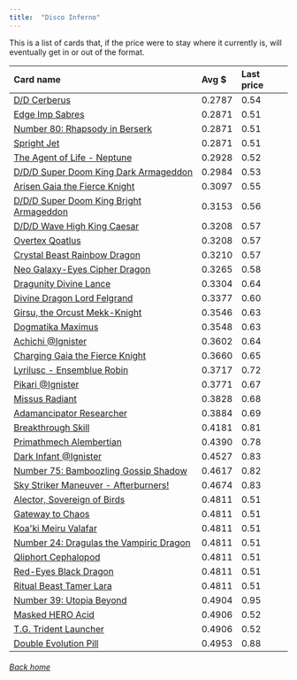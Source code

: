 ```yaml
---
title:  "Disco Inferno"
---
```


This is a list of cards that, if the price were to stay where it currently is, will eventually get in or out of the format.

| Card name | Avg $ | Last price |
| :-- | :-- | :-- |
[D/D Cerberus](https://db.ygoprodeck.com/card/?search=D/D%20Cerberus) | 0.2787 | 0.54 |
[Edge Imp Sabres](https://db.ygoprodeck.com/card/?search=Edge%20Imp%20Sabres) | 0.2871 | 0.51 |
[Number 80: Rhapsody in Berserk](https://db.ygoprodeck.com/card/?search=Number%2080:%20Rhapsody%20in%20Berserk) | 0.2871 | 0.51 |
[Spright Jet](https://db.ygoprodeck.com/card/?search=Spright%20Jet) | 0.2871 | 0.51 |
[The Agent of Life - Neptune](https://db.ygoprodeck.com/card/?search=The%20Agent%20of%20Life%20-%20Neptune) | 0.2928 | 0.52 |
[D/D/D Super Doom King Dark Armageddon](https://db.ygoprodeck.com/card/?search=D/D/D%20Super%20Doom%20King%20Dark%20Armageddon) | 0.2984 | 0.53 |
[Arisen Gaia the Fierce Knight](https://db.ygoprodeck.com/card/?search=Arisen%20Gaia%20the%20Fierce%20Knight) | 0.3097 | 0.55 |
[D/D/D Super Doom King Bright Armageddon](https://db.ygoprodeck.com/card/?search=D/D/D%20Super%20Doom%20King%20Bright%20Armageddon) | 0.3153 | 0.56 |
[D/D/D Wave High King Caesar](https://db.ygoprodeck.com/card/?search=D/D/D%20Wave%20High%20King%20Caesar) | 0.3208 | 0.57 |
[Overtex Qoatlus](https://db.ygoprodeck.com/card/?search=Overtex%20Qoatlus) | 0.3208 | 0.57 |
[Crystal Beast Rainbow Dragon](https://db.ygoprodeck.com/card/?search=Crystal%20Beast%20Rainbow%20Dragon) | 0.3210 | 0.57 |
[Neo Galaxy-Eyes Cipher Dragon](https://db.ygoprodeck.com/card/?search=Neo%20Galaxy-Eyes%20Cipher%20Dragon) | 0.3265 | 0.58 |
[Dragunity Divine Lance](https://db.ygoprodeck.com/card/?search=Dragunity%20Divine%20Lance) | 0.3304 | 0.64 |
[Divine Dragon Lord Felgrand](https://db.ygoprodeck.com/card/?search=Divine%20Dragon%20Lord%20Felgrand) | 0.3377 | 0.60 |
[Girsu, the Orcust Mekk-Knight](https://db.ygoprodeck.com/card/?search=Girsu,%20the%20Orcust%20Mekk-Knight) | 0.3546 | 0.63 |
[Dogmatika Maximus](https://db.ygoprodeck.com/card/?search=Dogmatika%20Maximus) | 0.3548 | 0.63 |
[Achichi @Ignister](https://db.ygoprodeck.com/card/?search=Achichi%20@Ignister) | 0.3602 | 0.64 |
[Charging Gaia the Fierce Knight](https://db.ygoprodeck.com/card/?search=Charging%20Gaia%20the%20Fierce%20Knight) | 0.3660 | 0.65 |
[Lyrilusc - Ensemblue Robin](https://db.ygoprodeck.com/card/?search=Lyrilusc%20-%20Ensemblue%20Robin) | 0.3717 | 0.72 |
[Pikari @Ignister](https://db.ygoprodeck.com/card/?search=Pikari%20@Ignister) | 0.3771 | 0.67 |
[Missus Radiant](https://db.ygoprodeck.com/card/?search=Missus%20Radiant) | 0.3828 | 0.68 |
[Adamancipator Researcher](https://db.ygoprodeck.com/card/?search=Adamancipator%20Researcher) | 0.3884 | 0.69 |
[Breakthrough Skill](https://db.ygoprodeck.com/card/?search=Breakthrough%20Skill) | 0.4181 | 0.81 |
[Primathmech Alembertian](https://db.ygoprodeck.com/card/?search=Primathmech%20Alembertian) | 0.4390 | 0.78 |
[Dark Infant @Ignister](https://db.ygoprodeck.com/card/?search=Dark%20Infant%20@Ignister) | 0.4527 | 0.83 |
[Number 75: Bamboozling Gossip Shadow](https://db.ygoprodeck.com/card/?search=Number%2075:%20Bamboozling%20Gossip%20Shadow) | 0.4617 | 0.82 |
[Sky Striker Maneuver - Afterburners!](https://db.ygoprodeck.com/card/?search=Sky%20Striker%20Maneuver%20-%20Afterburners!) | 0.4674 | 0.83 |
[Alector, Sovereign of Birds](https://db.ygoprodeck.com/card/?search=Alector,%20Sovereign%20of%20Birds) | 0.4811 | 0.51 |
[Gateway to Chaos](https://db.ygoprodeck.com/card/?search=Gateway%20to%20Chaos) | 0.4811 | 0.51 |
[Koa'ki Meiru Valafar](https://db.ygoprodeck.com/card/?search=Koa'ki%20Meiru%20Valafar) | 0.4811 | 0.51 |
[Number 24: Dragulas the Vampiric Dragon](https://db.ygoprodeck.com/card/?search=Number%2024:%20Dragulas%20the%20Vampiric%20Dragon) | 0.4811 | 0.51 |
[Qliphort Cephalopod](https://db.ygoprodeck.com/card/?search=Qliphort%20Cephalopod) | 0.4811 | 0.51 |
[Red-Eyes Black Dragon](https://db.ygoprodeck.com/card/?search=Red-Eyes%20Black%20Dragon) | 0.4811 | 0.51 |
[Ritual Beast Tamer Lara](https://db.ygoprodeck.com/card/?search=Ritual%20Beast%20Tamer%20Lara) | 0.4811 | 0.51 |
[Number 39: Utopia Beyond](https://db.ygoprodeck.com/card/?search=Number%2039:%20Utopia%20Beyond) | 0.4904 | 0.95 |
[Masked HERO Acid](https://db.ygoprodeck.com/card/?search=Masked%20HERO%20Acid) | 0.4906 | 0.52 |
[T.G. Trident Launcher](https://db.ygoprodeck.com/card/?search=T.G.%20Trident%20Launcher) | 0.4906 | 0.52 |
[Double Evolution Pill](https://db.ygoprodeck.com/card/?search=Double%20Evolution%20Pill) | 0.4953 | 0.88 |

###### [Back home](index)